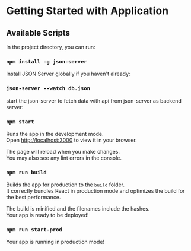 # Getting Started with Application



## Available Scripts

In the project directory, you can run:



### `npm install -g json-server`

Install JSON Server globally if you haven't already:


### `json-server --watch db.json`

start the json-server to fetch data with api from json-server as backend server:

### `npm start`

Runs the app in the development mode.\
Open [http://localhost:3000](http://localhost:3000) to view it in your browser.

The page will reload when you make changes.\
You may also see any lint errors in the console.




### `npm run build`

Builds the app for production to the `build` folder.\
It correctly bundles React in production mode and optimizes the build for the best performance.

The build is minified and the filenames include the hashes.\
Your app is ready to be deployed!


### `npm run start-prod`


Your app is running in production mode!


